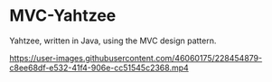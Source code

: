# MVC-Yahtzee
Yahtzee, written in Java, using the MVC design pattern.


https://user-images.githubusercontent.com/46060175/228454879-c8ee68df-e532-41f4-906e-cc51545c2368.mp4
